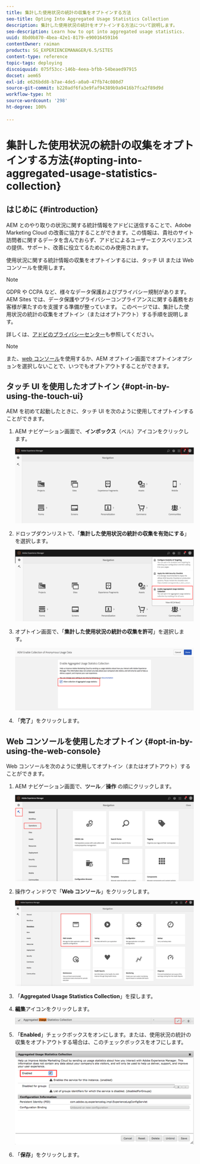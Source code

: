 ```yaml
---
title: 集計した使用状況の統計の収集をオプトインする方法
seo-title: Opting Into Aggregated Usage Statistics Collection
description: 集計した使用状況の統計をオプトインする方法について説明します。
seo-description: Learn how to opt into aggregated usage statistics.
uuid: 8bd0b870-4bea-42e1-8179-e900164591b6
contentOwner: raiman
products: SG_EXPERIENCEMANAGER/6.5/SITES
content-type: reference
topic-tags: deploying
discoiquuid: 075f53cc-146b-4eea-bfbb-54beaed97915
docset: aem65
exl-id: e626bdd8-b7ae-4de5-a0a0-47fb74c080d7
source-git-commit: b220adf6fa3e9faf94389b9a9416b7fca2f89d9d
workflow-type: ht
source-wordcount: '298'
ht-degree: 100%

---
```


# 集計した使用状況の統計の収集をオプトインする方法{#opting-into-aggregated-usage-statistics-collection}

## はじめに {#introduction}

AEM とのやり取りの状況に関する統計情報をアドビに送信することで、Adobe Marketing Cloud の改善に協力することができます。この情報は、貴社のサイト訪問者に関するデータを含んでおらず、アドビによるユーザーエクスペリエンスの提供、サポート、改善に役立てるためにのみ使用されます。

使用状況に関する統計情報の収集をオプトインするには、タッチ UI または Web コンソールを使用します。

>[!NOTE]
>
>GDPR や CCPA など、様々なデータ保護およびプライバシー規制があります。AEM Sites では、データ保護やプライバシーコンプライアンスに関する義務をお客様が果たすのを支援する準備が整っています。 このページでは、集計した使用状況の統計の収集をオプトイン（またはオプトアウト）する手順を説明します。
>
>詳しくは、[アドビのプライバシーセンター](https://www.adobe.com/jp/privacy.html)も参照してください。

>[!NOTE]
>
>また、[web コンソール](/help/sites-deploying/opt-in-aggregated-usage-statistics.md#opt-in-by-using-the-web-console)を使用するか、AEM オプトイン画面でオプトインオプションを選択しないことで、いつでもオプトアウトすることができます。

## タッチ UI を使用したオプトイン {#opt-in-by-using-the-touch-ui}

AEM を初めて起動したときに、タッチ UI を次のように使用してオプトインすることができます。

1. AEM ナビゲーション画面で、**インボックス**（ベル）アイコンをクリックします。

   ![usage_statisticsnavigationscreen](assets/usage_statisticsnavigationscreen.png)

1. ドロップダウンリストで、「**集計した使用状況の統計の収集を有効にする**」を選択します。

   ![usage_statisticsnavigationscreen2](assets/usage_statisticsnavigationscreen2.png)

1. オプトイン画面で、「**集計した使用状況の統計の収集を許可**」を選択します。

   ![usage_statisticsopt-inscreen](assets/usage_statisticsopt-inscreen.png)

1. 「**完了**」をクリックします。

## Web コンソールを使用したオプトイン {#opt-in-by-using-the-web-console}

Web コンソールを次のように使用してオプトイン（またはオプトアウト）することができます。

1. AEM ナビゲーション画面で、**ツール**／**操作** の順にクリックします。

   ![usage_statisticsopsdashboard](assets/usage_statisticsopsdashboard.png)

1. 操作ウィンドウで「**Web コンソール**」をクリックします。

   ![usage_statisticswebconsole](assets/usage_statisticswebconsole.png)

1. 「**Aggregated Usage Statistics Collection**」を探します。
1. **編集**&#x200B;アイコンをクリックします。

   ![usage_statisticscollectedit](assets/usage_statisticscollectionedit.png)

1. 「**Enabled**」チェックボックスをオンにします。または、使用状況の統計の収集をオプトアウトする場合は、このチェックボックスをオフにします。

   ![usage_statisticsselect](assets/usage_statisticsselect.png)

1. 「**保存**」をクリックします。
